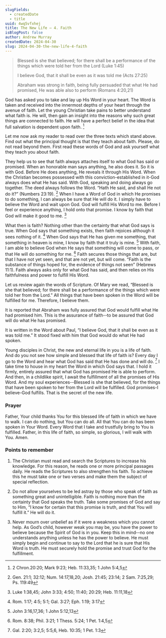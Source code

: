 ```yaml
---
slugFields:
  - createdDate
  - title
uuid: 4wq5vfxhej
title: The New Life – 4. Faith
isBlogPost: false
author: Andrew Murray
createdDate: 2024-04-30
slug: 2024-04-30-the-new-life-4-faith
---
```

> Blessed is she that believed; for there shall be a performance of the things which were told her from the Lord (Luke 1:45)
>
> I believe God, that it shall be even as it was told me (Acts 27:25)
>
> Abraham was strong in faith, being fully persuaded that what He had promised, He was able also to perform  (Romans 4:20,21)

God has asked you to take and lay up His Word in your heart. The Word is taken and received into the innermost depths of your heart through the avenue of faith. Let the young Christian take pains to better understand what faith is. He will, then gain an insight into the reasons why such great things are connected to faith. He will have a perfect belief in the idea that full salvation is dependent upon faith. [^1]

Let me now ask my reader to read over the three texts which stand above. Find out what the principal thought is that they teach about faith. Please, do not read beyond them. First read these words of God and ask yourself what they teach you about faith.

They help us to see that faith always attaches itself to what God has said or promised. When an honorable man says anything, he also does it. So it is with God. Before He does anything, He reveals it through His Word. When the Christian becomes possessed with this conviction-established in it-God always does what He has said. With God, speaking and doing always go together. The deed always follows the Word. “Hath He said, and shall He not do it?” (Numbers 23:19). [^2] When I have a Word of God in which He promises to do something, I can always be sure that He will do it. I simply have to believe the Word and wait upon God. God will fulfill His Word to me. Before I feel or experience anything, I hold onto that promise. I know by faith that God will make it good to me. [^3]

What then is faith? Nothing other than the certainty that what God says is true. When God says that something exists, then faith rejoices although it sees nothing of it. [^4] When God says that He has given me something, that something in heaven is mine, I know by faith that it truly is mine. [^5] With faith, I am able to believe God when He says that something will come to pass, or that He will do something for me. [^6] Faith secures those things that are, but that I have not yet seen, and that are not yet, but will come. “Faith is the substance of things hoped for, the evidence of things not seen” (Hebrews 11:1). Faith always asks only for what God has said, and then relies on His faithfulness and power to fulfill His Word.

Let us review again the words of Scripture. Of Mary we read, “Blessed is she that believed; for there shall be a performance of the things which were told her from the Lord.” All things that have been spoken in the Word will be fulfilled for me. Therefore, I believe them.

It is reported that Abraham was fully assured that God would fulfill what He had promised him. This is the assurance of faith--to be assured that God will do what He has promised.

It is written in the Word about Paul, “I believe God, that it shall be even as it was told me.” It stood fixed with him that God would do what He had spoken.

Young disciples in Christ, the new and eternal life in you is a life of faith. And do you not see how simple and blessed that life of faith is? Every day I go to the Word and hear what God has said that He has done and will do. [^7] I take time to house in my heart the Word in which God says that. I hold it firmly, entirely assured that what God has promised He is able to perform. And then, in a childlike spirit, I await the fulfillment of all the promises of His Word. And my soul experiences--Blessed is she that believed, for the things that have been spoken to her from the Lord will be fulfilled. God promises-I believe-God fulfills. That is the secret of the new life.

 

### Prayer

Father, Your child thanks You for this blessed life of faith in which we have to walk. I can do nothing, but You can do all. All that You can do has been spoken in Your Word. Every Word that I take and trustfully bring to You is fulfilled. Father, in this life of faith, so simple, so glorious, I will walk with You. Amen.

 

### Points to remember

1. The Christian must read and search the Scriptures to increase his knowledge. For this reason, he reads one or more principal passages daily. He reads the Scriptures to also strengthen his faith. To achieve this he must take one or two verses and make them the subject of special reflection.

2. Do not allow yourselves to be led astray by those who speak of faith as something great and unintelligible. Faith is nothing more than the certainty that God speaks the truth. Take some promises of God and say to Him, “I know for certain that this promise is truth, and that You will fulfill it.” He will do it.

3. Never mourn over unbelief as if it were a weakness which you cannot help. As God’s child, however weak you may be, you have the power to believe because the Spirit of God is in you. Keep this in mind--no one understands anything unless he has the power to believe. He must simply begin and continue to say to the Lord that he is sure that His Word is truth. He must securely hold the promise and trust God for the fulfillment.

 

[^1]: 2 Chron.20:20; Mark 9:23; Heb. 11:33,35; 1 John 5:4,5

[^2]: Gen. 21:1; 32:12; Num. 14:17,18,20; Josh. 21:45; 23:14; 2 Sam. 7:25,29; Ps. 119:49

[^3]: Luke 1:38,45; John 3:33; 4:50; 11:40; 20:29; Heb. 11:11,18

[^4]: Rom. 1:17; 4:5; 5:1; Gal. 3:27; Eph. 1:19; 3:17

[^5]: John 3:16,17,36; 1 John 5:12,13

[^6]: Rom. 8:38; Phil. 3:21; 1 Thess. 5:24; 1 Pet. 1:4,5

[^7]: Gal. 2:20; 3:2,5; 5:5,6, Heb. 10:35; 1 Pet. 1:3

